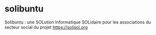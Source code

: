 # solibuntu
Solibuntu : une SOLution Informatique SOLidaire pour les associations du secteur social du projet https://solisol.org
